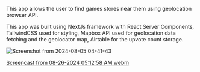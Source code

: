 This app allows the user to find games stores near them using geolocation browser API.

This app was built using NextJs framework with React Server Components, TailwindCSS used for styling, Mapbox API used for geolocation data fetching and the geolocator map, Airtable for the upvote count storage.

![Screenshot from 2024-08-05 04-41-43](https://github.com/user-attachments/assets/2a15ec21-ac3a-44eb-9626-d820bc4b75b5)

[Screencast from 08-26-2024 05:12:58 AM.webm](https://github.com/user-attachments/assets/47cfa631-03a9-4ade-aeea-7ed6f1a724d8)
